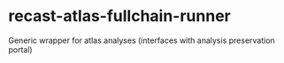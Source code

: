 # recast-atlas-fullchain-runner
Generic wrapper for atlas analyses (interfaces with analysis preservation portal)
